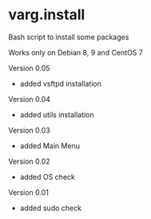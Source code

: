 # varg.install
Bash script to install some packages

Works only on Debian 8, 9 and CentOS 7

Version 0.05
- added vsftpd installation

Version 0.04
- added utils installation

Version 0.03
- added Main Menu

Version 0.02
- added OS check

Version 0.01
- added sudo check
